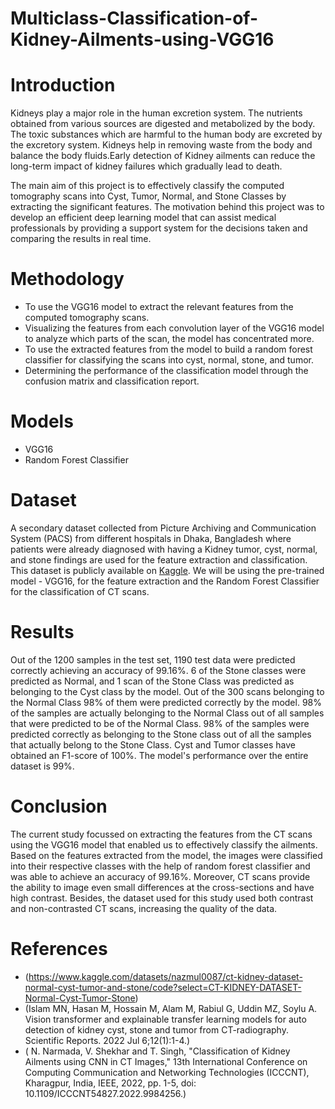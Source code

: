 # Multiclass-Classification-of-Kidney-Ailments-using-VGG16

# Introduction
Kidneys play a major role in the human excretion system. The nutrients obtained from various sources are digested and metabolized by the body. The toxic substances which are harmful to the human body are excreted by the excretory system. Kidneys help in removing waste from the body and balance the body fluids.Early detection of Kidney ailments can reduce the long-term impact of kidney failures which gradually lead to death. 

The main aim of this project is to effectively classify the computed tomography scans into Cyst, Tumor, Normal, and Stone Classes by extracting the significant features. The motivation behind this project was to develop an efficient deep learning model that can assist medical professionals by providing a support system for the decisions taken and comparing the results in real time.

# Methodology
* To use the VGG16 model to extract the relevant features from the computed tomography scans.
* Visualizing the features from each convolution layer of the VGG16 model to analyze which parts of the scan, the model has concentrated more.
* To use the extracted features from the model to build a random forest classifier for classifying the scans into cyst, normal, stone, and tumor.
* Determining the performance of the classification model through the confusion matrix and classification report.

# Models
* VGG16
* Random Forest Classifier
 
# Dataset
A secondary dataset collected from Picture Archiving and Communication System (PACS) from different hospitals in Dhaka, Bangladesh where patients were already diagnosed with having a Kidney tumor, cyst, normal, and stone findings are used for the feature extraction and classification. This dataset is publicly available on [Kaggle](https://www.kaggle.com/datasets/nazmul0087/ct-kidney-dataset-normal-cyst-tumor-and-stone/code?select=CT-KIDNEY-DATASET-Normal-Cyst-Tumor-Stone). We will be using the pre-trained model - VGG16, for the feature extraction and the  Random Forest Classifier for the classification of CT scans. 

# Results

Out of the 1200 samples in the test set, 1190 test data were predicted correctly achieving an accuracy of 99.16%. 6 of the Stone classes were predicted as Normal, and 1 scan of the Stone Class was predicted as belonging to the Cyst class by the model. Out of the 300 scans belonging to the Normal Class 98% of them were predicted correctly by the model. 98% of the samples are actually belonging to the Normal Class out of all samples that were predicted to be of the Normal Class.  98% of the samples were predicted correctly as belonging to the Stone class out of all the samples that actually belong to the Stone Class. Cyst and Tumor classes have obtained an F1-score of 100%. The model's performance over the entire dataset is 99%. 

# Conclusion
The current study focussed on extracting the features from the CT scans using the VGG16 model that enabled us to effectively classify the ailments. Based on the features extracted from the model, the images were classified into their respective classes with the help of random forest classifier and was able to achieve an accuracy of 99.16%. Moreover, CT scans provide the ability to image even small differences at the cross-sections and have high contrast. Besides, the dataset used for this study used both contrast and non-contrasted CT scans, increasing the quality of the data.

# References
* (https://www.kaggle.com/datasets/nazmul0087/ct-kidney-dataset-normal-cyst-tumor-and-stone/code?select=CT-KIDNEY-DATASET-Normal-Cyst-Tumor-Stone)
* (Islam MN, Hasan M, Hossain M, Alam M, Rabiul G, Uddin MZ, Soylu A. Vision transformer and explainable transfer learning models for auto detection of kidney cyst, stone and tumor from CT-radiography. Scientific Reports. 2022 Jul 6;12(1):1-4.)
* ( N. Narmada, V. Shekhar and T. Singh, "Classification of Kidney Ailments using CNN in CT Images," 13th International Conference on Computing Communication and Networking Technologies (ICCCNT), Kharagpur, India, IEEE, 2022, pp. 1-5, doi: 10.1109/ICCCNT54827.2022.9984256.)
  
    
